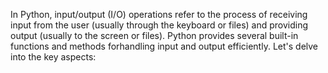 In Python, input/output (I/O) operations refer to the process of receiving input from the user (usually through the keyboard or files) and providing output (usually to the screen or files). Python provides several built-in functions and methods forhandling input and output efficiently. Let's delve into the key aspects:
